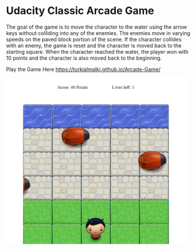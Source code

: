 # Udacity Classic Arcade Game 

The goal of the game is to move the character to the water using the arrow keys without colliding into any of the enemies. The enemies move in varying speeds on the paved block portion of the scene. If the character collides with an enemy, the game is reset and the character is moved back to the starting square. When the character reached the water, the player won with 10 points and the character is also moved back to the beginning.

Play the Game Here https://turkialmalki.github.io/Arcade-Game/

![Screenshot](Arcade.png)
